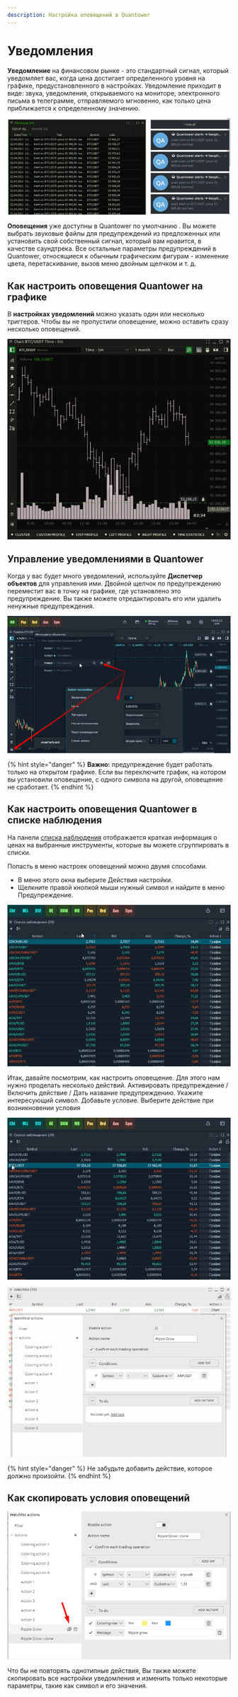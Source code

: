 ```yaml
---
description: Настройка оповещений в Quantower
---
```


# Уведомления

**Уведомление** на финансовом рынке - это стандартный сигнал, который уведомляет вас, когда цена достигает определенного уровня на графике, предустановленного в настройках. Уведомление приходит в виде: звука, уведомления, открываемого на мониторе, электронного письма в телеграмме, отправляемого мгновенно, как только цена приближается к определенному значению.

![](../.gitbook/assets/image%20%28210%29.png)

**Оповещения** уже доступны в Quantower по умолчанию . Вы можете выбрать звуковые файлы для предупреждений из предложенных или установить свой собственный сигнал, который вам нравится, в качестве саундтрека. Все остальные параметры предупреждений в Quantower, относящиеся к обычным графическим фигурам - изменение цвета, перетаскивание, вызов меню двойным щелчком и т. д.

## Как настроить оповещения Quantower на графике

В **настройках уведомлений** можно указать один или несколько триггеров. Чтобы вы не пропустили оповещение, можно оставить сразу несколько оповещений.  

![](../.gitbook/assets/124.gif)

## Управление уведомлениями в Quantower

Когда у вас будет много уведомлений, используйте **Диспетчер объектов** для управления ими. Двойной щелчок по предупреждению переместит вас в точку на графике, где установлено это предупреждение. Вы также можете отредактировать его или удалить ненужные предупреждения.

![](../.gitbook/assets/dispetcher-obektov.png)

{% hint style="danger" %}
**Важно:** предупреждение будет работать только на открытом графике. Если вы переключите график, на котором вы установили оповещение, с одного символа на другой, оповещение не сработает.
{% endhint %}

## Как настроить оповещения Quantower в списке наблюдения

На панели [списка наблюдения](https://app.gitbook.com/@quantower/s/quantower-ru/~/drafts/-MaTw4ofFETlRDhQugU7/analytics-panels/watchlist) отображается краткая информация о ценах на выбранные инструменты, которые вы можете сгруппировать в списки.   
  
Попасть в меню настроек оповещений можно двумя способами.

* В меню этого окна выберите Действия настройки.
* Щелкните правой кнопкой мыши нужный символ и найдите в меню Предупреждение.

![](../.gitbook/assets/menyu-nastroek-opoveshenii.gif)

 Итак, давайте посмотрим, как настроить оповещение. Для этого нам нужно проделать несколько действий. Активировать предупреждение / Включить действие / Дать название предупреждению. Укажите интересующий символ. Добавьте условие. Выберите действие при возникновении условия

![](../.gitbook/assets/opoveshenie-kak-sozdat.gif)

![](../.gitbook/assets/animaciya-2-.gif)

{% hint style="danger" %}
Не забудьте добавить действие, которое должно произойти.
{% endhint %}

## Как скопировать условия оповещений

![](../.gitbook/assets/image%20%28215%29.png)

Что бы не повторять однотипные действия, Вы также можете скопировать все настройки уведомления и изменить только некоторые параметры, такие как символ и его значения.

